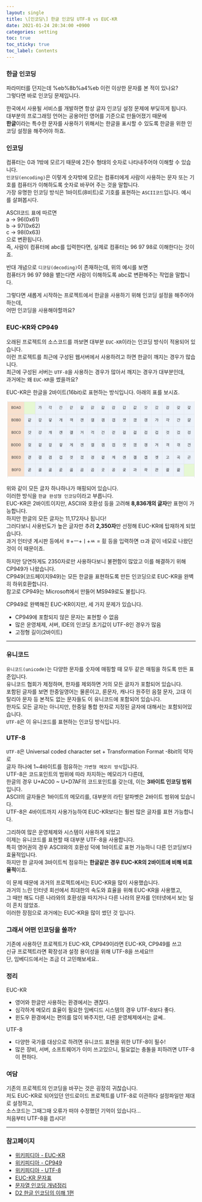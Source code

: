 ```yaml
---
layout: single
title: \[인코딩\] 한글 인코딩 UTF-8 vs EUC-KR
date: 2021-01-24 20:34:00 +0900
categories: setting
toc: true
toc_sticky: true
toc_label: Contents
---
```


### 한글 인코딩

파라미터를 던지는데 %eb%8b%a4%eb 이런 이상한 문자를 본 적이 있나요?<br/>
그렇다면 바로 인코딩 문제입니다.

한국에서 사용될 서비스를 개발하면 항상 글자 인코딩 설정 문제에 부딪히게 됩니다.<br/>
대부분의 프로그래밍 언어는 공용어인 영어를 기준으로 만들어졌기 때문에<br/> **한글**이라는 특수한 문자를 사용하기 위해서는 한글을 표시할 수 있도록 한글을 위한 인코딩 설정을 해주어야 하죠.

### 인코딩

컴퓨터는 0과 1밖에 모르기 때문에 2진수 형태의 숫자로 나타내주어야 이해할 수 있습니다.<br/>
`인코딩(encoding)`은 이렇게 숫자밖에 모르는 컴퓨터에게 사람이 사용하는 문자 또는 기호를 컴퓨터가 이해하도록 숫자로 바꾸어 주는 것을 말합니다.<br/>
가장 유명한 인코딩 방식은 1바이트(8비트)로 기호를 표현하는 `ASCII코드`입니다. 예시를 살펴봅시다.

ASCII코드 표에 따르면<br/>
a → 96(0x61)<br/>
b → 97(0x62)<br/>
c → 98(0x63)<br/>
으로 변환됩니다.<br/>
즉, 사람이 컴퓨터에 abc를 입력한다면, 실제로 컴퓨터는 96 97 98로 이해한다는 것이죠.

반대 개념으로 `디코딩(decoding)`이 존재하는데, 위의 예시를 보면<br/>
컴퓨터가 96 97 98을 뱉는다면 사람이 이해하도록 abc로 변환해주는 작업을 말합니다.

그렇다면 새롭게 시작하는 프로젝트에서 한글을 사용하기 위해 인코딩 설정을 해주어야 하는데,<br/>
어떤 인코딩을 사용해야할까요?

### EUC-KR와 CP949

오래된 프로젝트의 소스코드를 까보면 대부분 `EUC-KR`이라는 인코딩 방식이 적용되어 있습니다.<br/>
이런 프로젝트를 최근에 구성된 웹서버에서 사용하려고 하면 한글이 깨지는 경우가 많습니다.<br/>
최근에 구성된 서버는 `UTF-8`을 사용하는 경우가 많아서 깨지는 경우가 대부분인데, <br/>과거에는 왜 `EUC-KR`을 썼을까요?

EUC-KR은 한글을 2바이트(16bit)로 표현하는 방식입니다. 아래의 표를 보시죠.

![EUC-KR표](/assets/images/2021-01-24/euc-kr.png)

위와 같이 모든 글자 하나하나가 매핑되어 있습니다.<br/>
이러한 방식을 `한글 완성형 인코딩`이라고 부릅니다.<br/>
EUC-KR은 2바이트이지만, ASCII와 호환성 등을 고려해 **8,836개의 글자**만 표현이 가능합니다.<br/>
하지만 한글의 모든 글자는 11,172자나 됩니다!<br/>
그러다보니 사용빈도가 높은 글자만 추려 **2,350자**만 선정해 EUC-KR에 탑재하게 되었습니다.<br/>
과거 인터넷 게시판 등에서 ㅎ+ㅡ+ㅣ+ㅆ = 힀 등을 입력하면 ㅁ과 같이 네모로 나왔던 것이 이 때문이죠.

하지만 당연하게도 2350자로만 사용하다보니 불편함이 많았고 이를 해결하기 위해 CP949가 나왔습니다.<br/>
CP949(코드페이지949)는 모든 한글을 표현하도록 만든 인코딩으로 EUC-KR을 완벽히 하위호환합니다.<br/>
참고로 CP949는 Microsoft에서 만들어 MS949로도 불립니다.

CP949로 완벽해진 EUC-KR이지만, 세 가지 문제가 있습니다.

-   CP949에 포함되지 않은 문자는 표현할 수 없음
-   많은 운영체제, 서버, IDE의 인코딩 초기값이 UTF-8인 경우가 많음
-   고정형 길이(2바이트)

---

### 유니코드

`유니코드(unicode)`는 다양한 문자를 숫자에 매핑할 때 모두 같은 매핑을 하도록 만든 표준입니다.<br/>
유니코드 협회가 제정하며, 한자를 제외하면 거의 모든 글자가 포함되어 있습니다.<br/>
포함된 글자를 보면 한중일영어는 물론이고, 룬문자, 캐나다 원주민 음절 문자, 고대 이탈리아 문자 등 본적도 없는 문자들도 이 유니코드에 포함되어 있습니다.<br/>
한자도 모든 글자는 아니지만, 한중일 통합 한자로 지정된 글자에 대해서는 포함되어있습니다.<br/>
`UTF-8`은 이 유니코드를 표현하는 인코딩 방식입니다.

### UTF-8

`UTF-8`은 Universal coded character set + Transformation Format -8bit의 약자로<br/>
글자 하나에 1~4바이트를 점유하는 `가변형 메모리 방식`입니다.<br/>
UTF-8은 코드포인트의 범위에 따라 차지하는 메모리가 다른데,<br/>
한글의 경우 U+AC00 ~ U+D7AF의 코드포인트를 갖는데, 이는 **3바이트 인코딩 범위**입니다.<br/>
ASCII의 글자들은 1바이트의 메모리를, 대부분의 라틴 알파벳은 2바이트 범위에 있습니다.<br/>
UTF-8은 4바이트까지 사용가능하여 EUC-KR보다는 훨씬 많은 글자를 표현 가능합니다.

그리하여 많은 운영체제와 시스템이 사용하게 되었고<br/>
이제는 유니코드를 표현할 때 대부분 UTF-8을 사용합니다.<br/>
특히 영어권의 경우 ASCII와의 호환성 덕에 1바이트로 표현 가능하니 다른 인코딩보다 효율적입니다.<br/>
하지만 한 글자에 3바이트씩 점유하는 **한글같은 경우 EUC-KR의 2바이트에 비해 비효율적**이죠.

이 문제 때문에 과거의 프로젝트에서는 EUC-KR을 많이 사용했습니다.<br/>
과거의 느린 인터넷 회선에서 최대한의 속도와 효율을 위해 EUC-KR을 사용했고,<br/>
그 때만 해도 다른 나라와의 호환성을 따지거나 다른 나라의 문자를 인터넷에서 보는 일이 흔치 않았죠.<br/>
이러한 장점으로 과거에는 EUC-KR을 많이 썼던 것 입니다.

### 그래서 어떤 인코딩을 쓸까?

기존에 사용하던 프로젝트가 EUC-KR, CP949이라면 EUC-KR, CP949를 쓰고<br/>
신규 프로젝트라면 확장성과 설정 용이성을 위해 UTF-8을 쓰세요!!!<br/>
단, 임베디드에서는 조금 더 고민해보세요..

### 정리

EUC-KR

-   영어와 한글만 사용하는 환경에서는 괜찮다.
-   심각하게 메모리 효율이 필요한 임베디드 시스템의 경우 UTF-8보다 좋다.
-   윈도우 환경에서는 편의를 많이 봐주지만, 다른 운영체제에서는 글쎄..

UTF-8

-   다양한 국가를 대상으로 하려면 유니코드 표현을 위한 UTF-8이 필수!
-   많은 장비, 서버, 소프트웨어가 이미 쓰고있으니, 필요없는 충돌을 피하려면 UTF-8이 편하다.

### 여담

기존의 프로젝트의 인코딩을 바꾸는 것은 굉장히 귀찮습니다.<br/>
저도 EUC-KR로 되어있던 안드로이드 프로젝트를 UTF-8로 이관하다 설정파일만 제대로 설정하고,<br/>
소스코드는 그때그때 오류가 떠야 수정했던 기억이 있습니다...<br/>
처음부터 UTF-8을 씁시다!

---

### 참고페이지

-   [위키피디아 - EUC-KR](https://ko.wikipedia.org/wiki/EUC-KR)
-   [위키피디아 - CP949](https://ko.wikipedia.org/wiki/%EC%BD%94%EB%93%9C_%ED%8E%98%EC%9D%B4%EC%A7%80_949)
-   [위키피디아 - UTF-8](https://ko.wikipedia.org/wiki/UTF-8)
-   [EUC-KR 문자표](https://uic.win/ko/charset/show/euc-kr/)
-   [문자열 인코딩 개념정리](https://onlywis.tistory.com/2)
-   [D2 한글 인코딩의 이해 1편](https://d2.naver.com/helloworld/19187)
